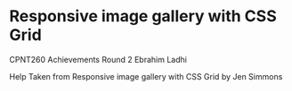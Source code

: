 # Responsive image gallery with CSS Grid 
 CPNT260 Achievements Round 2 
 Ebrahim Ladhi
[
](https://ebrahimladhi.github.io/Responsive-image-gallery-with-CSS-Grid-/) 

Help Taken from Responsive image gallery with CSS Grid by Jen Simmons
